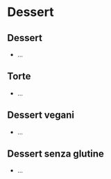 # Dessert

## Dessert
- ...

## Torte
- ...

## Dessert vegani
- ...

## Dessert senza glutine
- ...